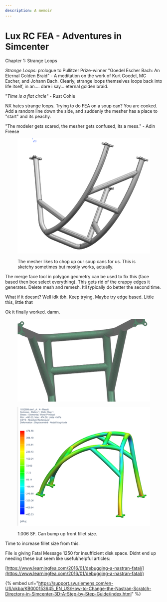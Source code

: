 ```yaml
---
description: A memoir
---
```


# Lux RC FEA - Adventures in Simcenter

Chapter 1: Strange Loops

_Strange Loops:_ prologue to Pullitzer Prize-winner "Goedel Escher Bach: An Eternal Golden Braid" - A meditation on the work of Kurt Goedel, MC Escher, and Johann Bach. Clearly, strange loops themselves loops back into life itself, in an.... dare i say... eternal golden braid.

"_Time is a flat circle" -_ Rust Cohle



NX hates strange loops. Trying to do FEA on a soup can? You are cooked. Add a random line down the side, and suddenly the mesher has a place to "start" and its peachy.

"The modeler gets scared, the mesher gets confused, its a mess." - Adin Freese



<figure><img src="../../.gitbook/assets/image (1) (1) (1).png" alt=""><figcaption><p>The mesher likes to chop up our soup cans for us. This is sketchy sometimes but mostly works, actually.</p></figcaption></figure>



The merge face tool in polygon geometry can be used to fix this (face based then box select everything). This gets rid of the crappy edges it generates. Delete mesh and remesh. Itll typically do better the second time.&#x20;

What if it doesnt? Well idk tbh. Keep trying. Maybe try edge based. Little this, little that

Ok it finally worked. damn.

<figure><img src="../../.gitbook/assets/image (1) (1).png" alt=""><figcaption></figcaption></figure>



<figure><img src="../../.gitbook/assets/image (1) (1) (1) (1).png" alt=""><figcaption><p>1.006 SF. Can bump up front fillet size.</p></figcaption></figure>

Time to increase fillet size from this.

File is giving Fatal Message 1250 for insufficient disk space. Didnt end up needing these but seem like useful/helpful articles:&#x20;

[https://www.learningfea.com/2016/01/debugging-a-nastran-fatal/](https://www.learningfea.com/2016/01/debugging-a-nastran-fatal/)

{% embed url="https://support.sw.siemens.com/en-US/okba/KB000153645_EN_US/How-to-Change-the-Nastran-Scratch-Directory-in-Simcenter-3D-A-Step-by-Step-Guide/index.html" %}

